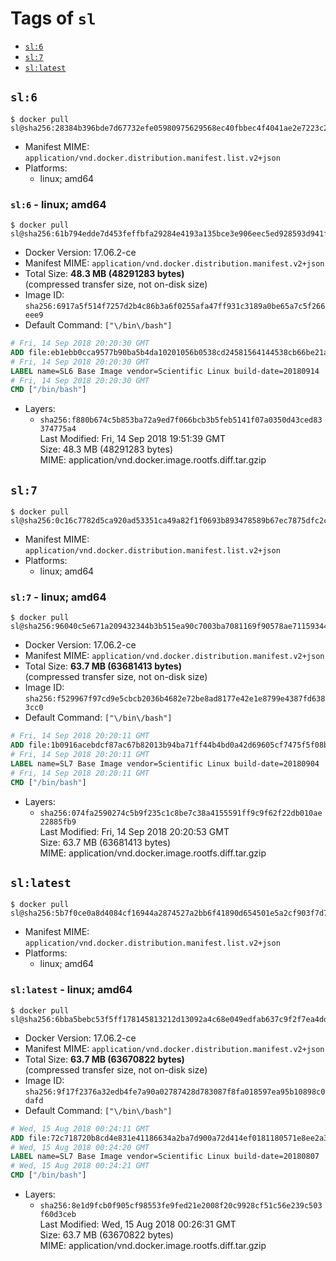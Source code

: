 <!-- THIS FILE IS GENERATED VIA './update-remote.sh' -->

# Tags of `sl`

-	[`sl:6`](#sl6)
-	[`sl:7`](#sl7)
-	[`sl:latest`](#sllatest)

## `sl:6`

```console
$ docker pull sl@sha256:28384b396bde7d67732efe05980975629568ec40fbbec4f4041ae2e7223c2dd8
```

-	Manifest MIME: `application/vnd.docker.distribution.manifest.list.v2+json`
-	Platforms:
	-	linux; amd64

### `sl:6` - linux; amd64

```console
$ docker pull sl@sha256:61b794edde7d453feffbfa29284e4193a135bce3e906eec5ed928593d941f493
```

-	Docker Version: 17.06.2-ce
-	Manifest MIME: `application/vnd.docker.distribution.manifest.v2+json`
-	Total Size: **48.3 MB (48291283 bytes)**  
	(compressed transfer size, not on-disk size)
-	Image ID: `sha256:6917a5f514f7257d2b4c86b3a6f0255afa47ff931c3189a0be65a7c5f266eee9`
-	Default Command: `["\/bin\/bash"]`

```dockerfile
# Fri, 14 Sep 2018 20:20:30 GMT
ADD file:eb1ebb0cca9577b90ba5b4da10201056b0538cd24581564144538cb66be21a28 in / 
# Fri, 14 Sep 2018 20:20:30 GMT
LABEL name=SL6 Base Image vendor=Scientific Linux build-date=20180914
# Fri, 14 Sep 2018 20:20:30 GMT
CMD ["/bin/bash"]
```

-	Layers:
	-	`sha256:f880b674c5b853ba72a9ed7f066bcb3b5feb5141f07a0350d43ced83374775a4`  
		Last Modified: Fri, 14 Sep 2018 19:51:39 GMT  
		Size: 48.3 MB (48291283 bytes)  
		MIME: application/vnd.docker.image.rootfs.diff.tar.gzip

## `sl:7`

```console
$ docker pull sl@sha256:0c16c7782d5ca920ad53351ca49a82f1f0693b893478589b67ec7875dfc2cf5f
```

-	Manifest MIME: `application/vnd.docker.distribution.manifest.list.v2+json`
-	Platforms:
	-	linux; amd64

### `sl:7` - linux; amd64

```console
$ docker pull sl@sha256:96040c5e671a209432344b3b515ea90c7003ba7081169f90578ae71159344228
```

-	Docker Version: 17.06.2-ce
-	Manifest MIME: `application/vnd.docker.distribution.manifest.v2+json`
-	Total Size: **63.7 MB (63681413 bytes)**  
	(compressed transfer size, not on-disk size)
-	Image ID: `sha256:f529967f97cd9e5cbcb2036b4682e72be8ad8177e42e1e8799e4387fd6383cc0`
-	Default Command: `["\/bin\/bash"]`

```dockerfile
# Fri, 14 Sep 2018 20:20:11 GMT
ADD file:1b0916acebdcf87ac67b82013b94ba71ff44b4bd0a42d69605cf7475f5f08bce in / 
# Fri, 14 Sep 2018 20:20:11 GMT
LABEL name=SL7 Base Image vendor=Scientific Linux build-date=20180904
# Fri, 14 Sep 2018 20:20:11 GMT
CMD ["/bin/bash"]
```

-	Layers:
	-	`sha256:074fa2590274c5b9f235c1c8be7c38a4155591ff9c9f62f22db010ae22885fb9`  
		Last Modified: Fri, 14 Sep 2018 20:20:53 GMT  
		Size: 63.7 MB (63681413 bytes)  
		MIME: application/vnd.docker.image.rootfs.diff.tar.gzip

## `sl:latest`

```console
$ docker pull sl@sha256:5b7f0ce0a8d4084cf16944a2874527a2bb6f41890d654501e5a2cf903f7d739d
```

-	Manifest MIME: `application/vnd.docker.distribution.manifest.list.v2+json`
-	Platforms:
	-	linux; amd64

### `sl:latest` - linux; amd64

```console
$ docker pull sl@sha256:6bba5bebc53f5ff178145813212d13092a4c68e049edfab637c9f2f7ea4dd34b
```

-	Docker Version: 17.06.2-ce
-	Manifest MIME: `application/vnd.docker.distribution.manifest.v2+json`
-	Total Size: **63.7 MB (63670822 bytes)**  
	(compressed transfer size, not on-disk size)
-	Image ID: `sha256:9f17f2376a32edb4fe7a90a02787428d783087f8fa018597ea95b10898c0dafd`
-	Default Command: `["\/bin\/bash"]`

```dockerfile
# Wed, 15 Aug 2018 00:24:11 GMT
ADD file:72c718720b8cd4e831e41186634a2ba7d900a72d414ef0181180571e8ee2a3ba in / 
# Wed, 15 Aug 2018 00:24:20 GMT
LABEL name=SL7 Base Image vendor=Scientific Linux build-date=20180807
# Wed, 15 Aug 2018 00:24:21 GMT
CMD ["/bin/bash"]
```

-	Layers:
	-	`sha256:8e1d9fcb0f905cf98553fe9fed21e2008f20c9928cf51c56e239c503f60d3ceb`  
		Last Modified: Wed, 15 Aug 2018 00:26:31 GMT  
		Size: 63.7 MB (63670822 bytes)  
		MIME: application/vnd.docker.image.rootfs.diff.tar.gzip
